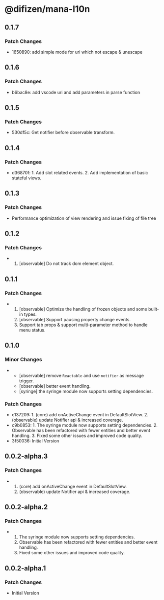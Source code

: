 # @difizen/mana-l10n

## 0.1.7

### Patch Changes

- 1650890: add simple mode for uri which not escape & unescape

## 0.1.6

### Patch Changes

- b6bac8e: add vscode uri and add parameters in parse function

## 0.1.5

### Patch Changes

- 530df5c: Get notifier before observable transform.

## 0.1.4

### Patch Changes

- d36870f: 1. Add slot related events. 2. Add implementation of basic stateful views.

## 0.1.3

### Patch Changes

- Performance optimization of view rendering and issue fixing of file tree

## 0.1.2

### Patch Changes

- 1. [observable] Do not track dom element object.

## 0.1.1

### Patch Changes

- 1. [observable] Optimize the handling of frozen objects and some built-in types.
  2. [observable] Support pausing property change events.
  3. Support tab props & support multi-parameter method to handle menu status.

## 0.1.0

### Minor Changes

- - [observable] remove `Reactable` and use `notifier` as message trigger.
  - [observable] better event handling.
  - [syringe] the syringe module now supports setting dependencies.

### Patch Changes

- c137209: 1. (core) add onActiveChange event in DefaultSlotView. 2. (observable) update
  Notifier api & increased coverage.
- c9b0853: 1. The syringe module now supports setting dependencies. 2. Observable has
  been refactored with fewer entities and better event handling. 3. Fixed some other
  issues and improved code quality.
- 3f50036: Initial Version

## 0.0.2-alpha.3

### Patch Changes

- 1. (core) add onActiveChange event in DefaultSlotView.
  2. (observable) update Notifier api & increased coverage.

## 0.0.2-alpha.2

### Patch Changes

- 1. The syringe module now supports setting dependencies.
  2. Observable has been refactored with fewer entities and better event handling.
  3. Fixed some other issues and improved code quality.

## 0.0.2-alpha.1

### Patch Changes

- Initial Version
